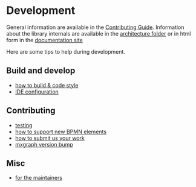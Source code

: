 # Development

General information are available in the [Contributing Guide](../../CONTRIBUTING.md).
Information about the library internals are available in the [architecture folder](./docs/architecture) or in html form in the [documentation site](https://process-analytics.github.io/bpmn-visualization-js/#_architecture_and_development)

Here are some tips to help during development.

## Build and develop

- [how to build & code style](./development.md)
- [IDE configuration](./ide-configuration.md)

## Contributing
- [testing](./testing.md)
- [how to support new BPMN elements](./bpmn-support-how-to.md)
- [how to submit us your work](./pull-request.md)
- [mxgraph version bump](./mxgraph-version-bump.md)

## Misc
- [for the maintainers](./maintainers.md)
